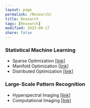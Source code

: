 ```yaml
---
layout: page
permalink: /Research/
title: Research
tags: [Research]
modified: 2023-09-17 
share: false
---
```



### Statistical Machine Learning

* Sparse Optimization <a href="https://github.com/xianchaoxiu/Sparse-Optimization" class="textlink" target="_blank">[link]</a>
* Manifold Optimization <a href="https://github.com/xianchaoxiu/Manifold-Optimization" class="textlink" target="_blank">[link]</a>
* Distributed Optimization <a href="https://github.com/xianchaoxiu/Distributed-Optimization" class="textlink" target="_blank">[link]</a>

	
### Large-Scale Pattern Recognition

* Hyperspectral Imaging <a href="https://github.com/xianchaoxiu/Hyperspectral-Imaging" class="textlink" target="_blank">[link]</a>
* Computational Imaging <a href="https://github.com/xianchaoxiu/Computational-Imaging" class="textlink" target="_blank">[link]</a>
